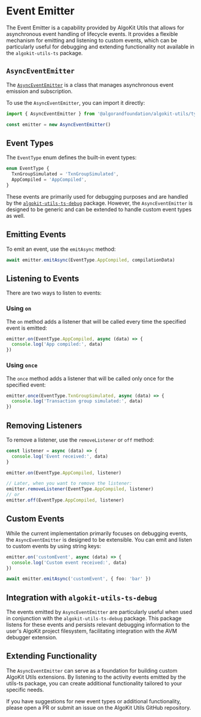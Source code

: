 # Event Emitter

The Event Emitter is a capability provided by AlgoKit Utils that allows for asynchronous event handling of lifecycle events. It provides a flexible mechanism for emitting and listening to custom events, which can be particularly useful for debugging and extending functionality not available in the `algokit-utils-ts` package.

## `AsyncEventEmitter`

The [`AsyncEventEmitter`](../code/classes/types_async_event_emitter.AsyncEventEmitter.md) is a class that manages asynchronous event emission and subscription.

To use the `AsyncEventEmitter`, you can import it directly:

```typescript
import { AsyncEventEmitter } from '@algorandfoundation/algokit-utils/types/async-event-emitter'

const emitter = new AsyncEventEmitter()
```

## Event Types

The `EventType` enum defines the built-in event types:

```typescript
enum EventType {
  TxnGroupSimulated = 'TxnGroupSimulated',
  AppCompiled = 'AppCompiled',
}
```

These events are primarily used for debugging purposes and are handled by the [`algokit-utils-ts-debug`](https://github.com/algorandfoundation/algokit-utils-ts-debug) package. However, the `AsyncEventEmitter` is designed to be generic and can be extended to handle custom event types as well.

## Emitting Events

To emit an event, use the `emitAsync` method:

```typescript
await emitter.emitAsync(EventType.AppCompiled, compilationData)
```

## Listening to Events

There are two ways to listen to events:

### Using `on`

The `on` method adds a listener that will be called every time the specified event is emitted:

```typescript
emitter.on(EventType.AppCompiled, async (data) => {
  console.log('App compiled:', data)
})
```

### Using `once`

The `once` method adds a listener that will be called only once for the specified event:

```typescript
emitter.once(EventType.TxnGroupSimulated, async (data) => {
  console.log('Transaction group simulated:', data)
})
```

## Removing Listeners

To remove a listener, use the `removeListener` or `off` method:

```typescript
const listener = async (data) => {
  console.log('Event received:', data)
}

emitter.on(EventType.AppCompiled, listener)

// Later, when you want to remove the listener:
emitter.removeListener(EventType.AppCompiled, listener)
// or
emitter.off(EventType.AppCompiled, listener)
```

## Custom Events

While the current implementation primarily focuses on debugging events, the `AsyncEventEmitter` is designed to be extensible. You can emit and listen to custom events by using string keys:

```typescript
emitter.on('customEvent', async (data) => {
  console.log('Custom event received:', data)
})

await emitter.emitAsync('customEvent', { foo: 'bar' })
```

## Integration with `algokit-utils-ts-debug`

The events emitted by `AsyncEventEmitter` are particularly useful when used in conjunction with the `algokit-utils-ts-debug` package. This package listens for these events and persists relevant debugging information to the user's AlgoKit project filesystem, facilitating integration with the AVM debugger extension.

## Extending Functionality

The `AsyncEventEmitter` can serve as a foundation for building custom AlgoKit Utils extensions. By listening to the activity events emitted by the utils-ts package, you can create additional functionality tailored to your specific needs.

If you have suggestions for new event types or additional functionality, please open a PR or submit an issue on the AlgoKit Utils GitHub repository.
